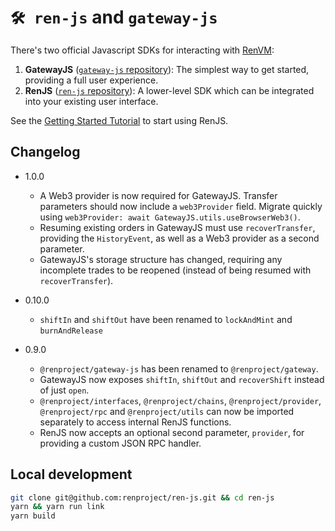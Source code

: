 # `🛠️ ren-js` and `gateway-js`

There's two official Javascript SDKs for interacting with [RenVM](https://renproject.io):

1. **GatewayJS** ([`gateway-js` repository](./packages/lib/gateway)): The simplest way to get started, providing a full user experience.
2. **RenJS** ([`ren-js` repository](./packages/lib/ren)): A lower-level SDK which can be integrated into your existing user interface.

See the [Getting Started Tutorial](https://docs.renproject.io/developers/tutorial/getting-started) to start using RenJS.

## Changelog

* 1.0.0
  * A Web3 provider is now required for GatewayJS. Transfer parameters should now include a `web3Provider` field. Migrate quickly using `web3Provider: await GatewayJS.utils.useBrowserWeb3()`.
  * Resuming existing orders in GatewayJS must use `recoverTransfer`, providing the `HistoryEvent`, as well as a Web3 provider as a second parameter.
  * GatewayJS's storage structure has changed, requiring any incomplete trades to be reopened (instead of being resumed with `recoverTransfer`).

* 0.10.0
  * `shiftIn` and `shiftOut` have been renamed to `lockAndMint` and `burnAndRelease`

* 0.9.0
  * `@renproject/gateway-js` has been renamed to `@renproject/gateway`.
  * GatewayJS now exposes `shiftIn`, `shiftOut` and `recoverShift` instead of just `open`.
  * `@renproject/interfaces`, `@renproject/chains`, `@renproject/provider`, `@renproject/rpc` and `@renproject/utils` can now be imported separately to access internal RenJS functions.
  * RenJS now accepts an optional second parameter, `provider`, for providing a custom JSON RPC handler.

## Local development

```sh
git clone git@github.com:renproject/ren-js.git && cd ren-js
yarn && yarn run link
yarn build
```